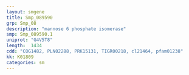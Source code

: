 ```yaml
---
layout: smgene
title: Smp_089590
grp: Smp_08
description: "mannose 6 phosphate isomerase"
smp: Smp_089590.1
uniprot: "G4V5T8"
length:  1434
cdd: "COG1482, PLN02288, PRK15131, TIGR00218, cl21464, pfam01238"
kk: K01809
categories: sm
---
```


